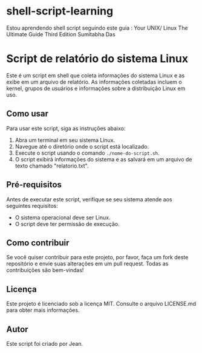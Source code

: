 # shell-script-learning
Estou aprendendo shell script seguindo este guia : Your UNIX/ Linux The Ultimate Guide Third Edition Sumitabha Das
# Script de relatório do sistema Linux

Este é um script em shell que coleta informações do sistema Linux e as exibe em um arquivo de relatório. As informações coletadas incluem o kernel, grupos de usuários e informações sobre a distribuição Linux em uso.

## Como usar

Para usar este script, siga as instruções abaixo:

1. Abra um terminal em seu sistema Linux.
2. Navegue até o diretório onde o script está localizado.
3. Execute o script usando o comando `./nome-do-script.sh`.
4. O script exibirá informações do sistema e as salvará em um arquivo de texto chamado "relatorio.txt".

## Pré-requisitos

Antes de executar este script, verifique se seu sistema atende aos seguintes requisitos:

- O sistema operacional deve ser Linux.
- O script deve ter permissão de execução.

## Como contribuir

Se você quiser contribuir para este projeto, por favor, faça um fork deste repositório e envie suas alterações em um pull request. Todas as contribuições são bem-vindas!

## Licença

Este projeto é licenciado sob a licença MIT. Consulte o arquivo LICENSE.md para obter mais informações.

## Autor

Este script foi criado por Jean.

